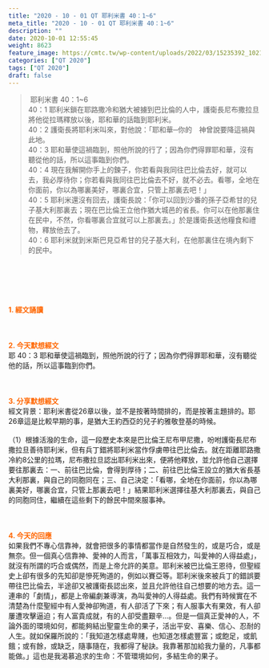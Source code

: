```yaml
---
title: "2020 - 10 - 01 QT 耶利米書 40：1~6"
meta_title: "2020 - 10 - 01 QT 耶利米書 40：1~6"
description: ""
date: 2020-10-01 12:55:45
weight: 8623
feature_image: https://cmtc.tw/wp-content/uploads/2022/03/15235392_10211799862337740_180693556567566654_o-1.webp
categories: ["QT 2020"]
tags: ["QT 2020"]
draft: false
---
```


<blockquote> 耶利米書 40：1~6<br />
40：1 耶利米鎖在耶路撒冷和猶大被擄到巴比倫的人中，護衛長尼布撒拉旦將他從拉瑪釋放以後，耶和華的話臨到耶利米。<br />
40：2 護衛長將耶利米叫來，對他說：「耶和華─你的　神曾說要降這禍與此地。<br />
40：3 耶和華使這禍臨到，照他所說的行了；因為你們得罪耶和華，沒有聽從他的話，所以這事臨到你們。<br />
40：4 現在我解開你手上的鍊子，你若看與我同往巴比倫去好，就可以去，我必厚待你；你若看與我同往巴比倫去不好，就不必去。看哪，全地在你面前，你以為哪裏美好，哪裏合宜，只管上那裏去吧！」<br />
40：5 耶利米還沒有回去，護衛長說：「你可以回到沙番的孫子亞希甘的兒子基大利那裏去；現在巴比倫王立他作猶大城邑的省長。你可以在他那裏住在民中，不然，你看哪裏合宜就可以上那裏去。」於是護衛長送他糧食和禮物，釋放他去了。<br />
40：6 耶利米就到米斯巴見亞希甘的兒子基大利，在他那裏住在境內剩下的民中。</blockquote><br />
&nbsp;<br />
<br />
&nbsp;<br />
<br />
<span style="color: #ff6600;"><strong>1. </strong><strong>經文誦讀</strong></span><br />
<br />
<span style="color: #ff6600;"><strong> </strong></span><br />
<br />
<span style="color: #ff6600;"><strong>2. 今天默想</strong><strong>經文<br />
</strong></span>耶 40：3 耶和華使這禍臨到，照他所說的行了；因為你們得罪耶和華，沒有聽從他的話，所以這事臨到你們。<br />
<br />
&nbsp;<br />
<br />
<span style="color: #ff6600;"><strong>3. 分享默想經文<br />
</strong></span>經文背景：耶利米書從26章以後，並不是按著時間排的，而是按著主題排的。耶 26章這是比較早期的事，是猶大王約西亞的兒子約雅敬登基的時候。<br />
<br />
（1）根據活潑的生命，這一段歷史本來是巴比倫王尼布甲尼撒，吩咐護衛長尼布撒拉旦善待耶利米，但有兵丁錯將耶利米當作俘虜帶往巴比倫去。就在距離耶路撒冷約8公里的拉瑪，尼布撒拉旦認出耶利米出來，便將他釋放，並允許他自己選擇要往那裏去：一、前往巴比倫，會得到厚待；二、前往巴比倫王設立的猶大省長基大利那裏，與自己的同胞同在；三、自己決定：「看哪，全地在你面前，你以為哪裏美好，哪裏合宜，只管上那裏去吧！」結果耶利米選擇往基大利那裏去，與自己的同胞同住，繼續在這些剩下的餘民中間來服事神。<br />
<br />
&nbsp;<br />
<br />
<span style="color: #ff6600;"><strong>4. 今天的回應<br />
</strong></span>如果我們不專心信靠神，就會把很多的事情都當作是自然發生的，或是巧合，或是無奈。但一個真心信靠神、愛神的人而言，「萬事互相效力，叫愛神的人得益處」，就沒有所謂的巧合或偶然，而是上帝允許的美意。耶利米被巴比倫王恩待，但聖經史上卻有很多的先知卻是慘死殉道的，例如以賽亞等。耶利米後來被兵丁的錯誤要帶往巴比倫去，半途卻又被護衛長認出來，並且允許他往自己想要的地方去。這一連串的「劇情」，都是上帝編劇兼導演，為叫愛神的人得益處。我們有時候實在不清楚為什麼聖經中有人愛神卻殉道，有人卻活了下來；有人服事大有果效，有人卻屢遭攻擊逼迫；有人富貴成就，有的人卻受盡艱辛…。但是一個真正愛神的人，不論外面的環境如何，都能夠結出聖靈生命的果子，活出平安、喜樂、信心、忍耐的人生。就如保羅所說的：「我知道怎樣處卑賤，也知道怎樣處豐富；或飽足，或飢餓；或有餘，或缺乏，隨事隨在，我都得了秘訣。我靠著那加給我力量的，凡事都能做。」這也是我渴慕追求的生命：不管環境如何，多結生命的果子。<br />
<br />
&nbsp;<br />
<br />
&nbsp;
        